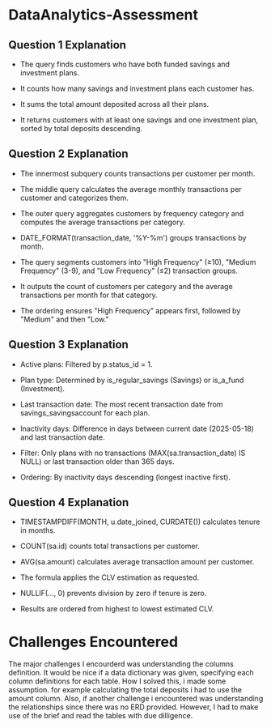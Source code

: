 # DataAnalytics-Assessment

## Question 1 Explanation
- The query finds customers who have both funded savings and investment plans.

- It counts how many savings and investment plans each customer has.

- It sums the total amount deposited across all their plans.

- It returns customers with at least one savings and one investment plan, sorted by total deposits descending.

## Question 2 Explanation
- The innermost subquery counts transactions per customer per month.

- The middle query calculates the average monthly transactions per customer and categorizes them.

- The outer query aggregates customers by frequency category and computes the average transactions per category.

- DATE_FORMAT(transaction_date, '%Y-%m') groups transactions by month.

- The query segments customers into "High Frequency" (≥10), "Medium Frequency" (3-9), and "Low Frequency" (≤2) transaction groups.

- It outputs the count of customers per category and the average transactions per month for that category.

- The ordering ensures "High Frequency" appears first, followed by "Medium" and then "Low."

## Question 3 Explanation
- Active plans: Filtered by p.status_id = 1.

- Plan type: Determined by is_regular_savings (Savings) or is_a_fund (Investment).

- Last transaction date: The most recent transaction date from savings_savingsaccount for each plan.

- Inactivity days: Difference in days between current date (2025-05-18) and last transaction date.

- Filter: Only plans with no transactions (MAX(sa.transaction_date) IS NULL) or last transaction older than 365 days.

- Ordering: By inactivity days descending (longest inactive first).

## Question 4 Explanation
- TIMESTAMPDIFF(MONTH, u.date_joined, CURDATE()) calculates tenure in months.

- COUNT(sa.id) counts total transactions per customer.

- AVG(sa.amount) calculates average transaction amount per customer.

- The formula applies the CLV estimation as requested.

- NULLIF(..., 0) prevents division by zero if tenure is zero.

- Results are ordered from highest to lowest estimated CLV.

# Challenges Encountered
The major challenges I encourderd was understanding the columns definition. It would be nice if a data dictionary was given, specifying
each column definitions for each table. How I solved this, i made some assumption. for example calculating the total deposits i had to use
the amount column. Also, if another challenge i encountered was understanding the relationships since there was no ERD provided. However,
I had to make use of the brief and read the tables with due dilligence.

